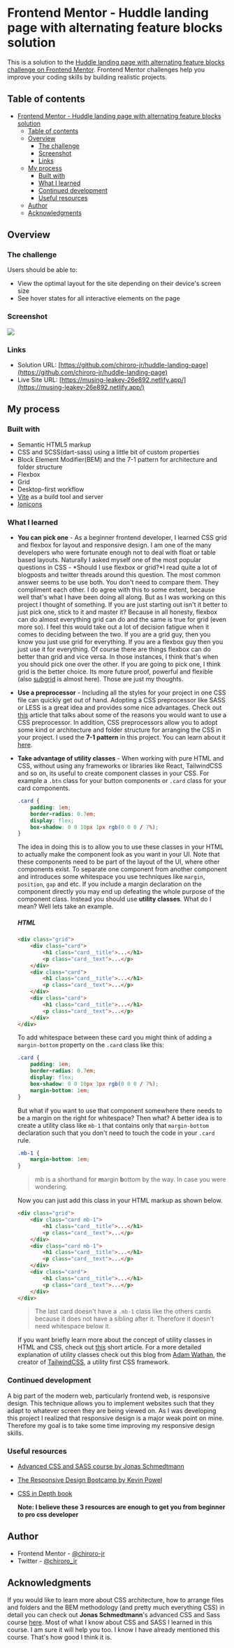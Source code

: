 # Frontend Mentor - Huddle landing page with alternating feature blocks solution

This is a solution to the [Huddle landing page with alternating feature blocks challenge on Frontend Mentor](https://www.frontendmentor.io/challenges/huddle-landing-page-with-alternating-feature-blocks-5ca5f5981e82137ec91a5100). Frontend Mentor challenges help you improve your coding skills by building realistic projects.

## Table of contents

- [Frontend Mentor - Huddle landing page with alternating feature blocks solution](#frontend-mentor---huddle-landing-page-with-alternating-feature-blocks-solution)
  - [Table of contents](#table-of-contents)
  - [Overview](#overview)
    - [The challenge](#the-challenge)
    - [Screenshot](#screenshot)
    - [Links](#links)
  - [My process](#my-process)
    - [Built with](#built-with)
    - [What I learned](#what-i-learned)
    - [Continued development](#continued-development)
    - [Useful resources](#useful-resources)
  - [Author](#author)
  - [Acknowledgments](#acknowledgments)

## Overview

### The challenge

Users should be able to:

-   View the optimal layout for the site depending on their device's screen size
-   See hover states for all interactive elements on the page

### Screenshot
![]('./../design/desktop-implementation.png)

### Links

-   Solution URL: [https://github.com/chiroro-jr/huddle-landing-page](https://github.com/chiroro-jr/huddle-landing-page)
-   Live Site URL: [https://musing-leakey-26e892.netlify.app/](https://musing-leakey-26e892.netlify.app/)

## My process

### Built with

-   Semantic HTML5 markup
-   CSS and SCSS(dart-sass) using a little bit of custom properties
-   Block Element Modifier(BEM) and the 7-1 pattern for architecture and folder structure
-   Flexbox
-   Grid
-   Desktop-first workflow
-   [Vite](https://vitejs.dev/) as a build tool and server
-   [Ionicons](https://ionic.io/ionicons)

### What I learned

-   **You can pick one** - As a beginner frontend developer, I learned CSS grid and flexbox for layout and responsive design. I am one of the many developers who were fortunate enough not to deal with float or table based layouts. Naturally I asked myself one of the most popular questions in CSS - *Should I use flexbox or grid?*I read quite a lot of blogposts and twitter threads around this question. The most common answer seems to be use both. You don't need to compare them. They compliment each other. I do agree with this to some extent, because well that's what I have been doing all along. But as I was working on this project I thought of something. If you are just starting out isn't it better to just pick one, stick to it and master it? Because in all honesty, flexbox can do almost everything grid can do and the same is true for grid (even more so). I feel this would take out a lot of decision fatigue when it comes to deciding between the two. If you are a grid guy, then you know you just use grid for everything. If you are a flexbox guy then you just use it for everything. Of course there are things flexbox can do better than grid and vice versa. In those instances, I think that's when you should pick one over the other. If you are going to pick one, I think grid is the better choice. Its more future proof, powerful and flexible (also [subgrid](https://developer.mozilla.org/en-US/docs/Web/CSS/CSS_Grid_Layout/Subgrid) is almost here). Those are just my thoughts.

-   **Use a preprocessor** - Including all the styles for your project in one CSS file can quickly get out of hand. Adopting a CSS preprocessor like SASS or LESS is a great idea and provides some nice advantages. Check out [this](https://raygun.com/blog/10-reasons-css-preprocessor/) article that talks about some of the reasons you would want to use a CSS preprocessor. In addition, CSS preprocessors allow you to adopt some kind or architecture and folder structure for arranging the CSS in your project. I used the **7-1 pattern** in this project. You can learn about it [here](https://bit.ly/32FbkM6).

-   **Take advantage of utility classes** - When working with pure HTML and CSS, without using any frameworks or libraries like React, TailwindCSS and so on, its useful to create component classes in your CSS. For example a `.btn` class for your button components or `.card` class for your card components.

    ```css
    .card {
        padding: 1em;
        border-radius: 0.7em;
        display: flex;
        box-shadow: 0 0 10px 1px rgb(0 0 0 / 7%);
    }
    ```

    The idea in doing this is to allow you to use these classes in your HTML to actually make the component look as you want in your UI. Note that these components need to be part of the layout of the UI, where other components exist. To separate one component from another component and introduces some whitespace you use techniques like `margin`, `position`, `gap` and etc. If you include a margin declaration on the component directly you may end up defeating the whole purpose of the component class. Instead you should use **utility classes**. What do I mean? Well lets take an example.

    ##### HTML

    ```html
    <div class="grid">
        <div class="card">
            <h1 class="card__title">...</h1>
            <p class="card__text">...</p>
        </div>
        <div class="card">
            <h1 class="card__title">...</h1>
            <p class="card__text">...</p>
        </div>
        <div class="card">
            <h1 class="card__title">...</h1>
            <p class="card__text">...</p>
        </div>
    </div>
    ```

    To add whitespace between these card you might think of adding a `margin-bottom` property on the `.card` class like this:

    ```css
    .card {
        padding: 1em;
        border-radius: 0.7em;
        display: flex;
        box-shadow: 0 0 10px 1px rgb(0 0 0 / 7%);
        margin-bottom: 1em;
    }
    ```

    But what if you want to use that component somewhere there needs to be a margin on the right for whitespace? Then what? A better idea is to create a utility class like `mb-1` that contains only that `margin-bottom` declaration such that you don't need to touch the code in your `.card` rule.

    ```css
    .mb-1 {
        margin-bottom: 1em;
    }
    ```

    > mb is a shorthand for **m**argin **b**ottom by the way. In case you were wondering.

    Now you can just add this class in your HTML markup as shown below.

    ```html
    <div class="grid">
        <div class="card mb-1">
            <h1 class="card__title">...</h1>
            <p class="card__text">...</p>
        </div>
        <div class="card mb-1">
            <h1 class="card__title">...</h1>
            <p class="card__text">...</p>
        </div>
        <div class="card">
            <h1 class="card__title">...</h1>
            <p class="card__text">...</p>
        </div>
    </div>
    ```

    > The last card doesn't have a `.mb-1` class like the others cards because it does not have a sibling after it. Therefore it doesn't need whitespace below it.

    If you want briefly learn more about the concept of utility classes in HTML and CSS, check out [this](https://designsystem.digital.gov/utilities/) short article. For a more detailed explanation of utility classes check out this blog from [Adam Wathan](https://adamwathan.me/), the creator of [TailwindCSS](https://tailwindcss.com/), a utility first CSS framework.

### Continued development

A big part of the modern web, particularly frontend web, is responsive design. This technique allows you to implement websites such that they adapt to whatever screen they are being viewed on. As I was developing this project I realized that responsive design is a major weak point on mine. Therefore my goal is to take some time improving my responsive design skills.

### Useful resources

-   [Advanced CSS and SASS course by Jonas Schmedtmann](https://www.udemy.com/course/advanced-css-and-sass/)

-   [The Responsive Design Bootcamp by Kevin Powel](https://scrimba.com/learn/responsive#)

-   [CSS in Depth book](https://www.manning.com/books/css-in-depth)

    **Note: I believe these 3 resources are enough to get you from beginner to pro css developer**

## Author

-   Frontend Mentor - [@chiroro-jr](https://www.frontendmentor.io/profile/chiroro-jr)
-   Twitter - [@chiroro_jr](https://www.twitter.com/chiroro_jr)

## Acknowledgments

If you would like to learn more about CSS architecture, how to arrange files and folders and the BEM methodology (and pretty much everything CSS) in detail you can check out **Jonas Schmedtmann**'s advanced CSS and Sass course [here](https://www.udemy.com/course/advanced-css-and-sass/). Most of what I know about CSS and SASS I learned in this course. I am sure it will help you too. I know I have already mentioned this course. That's how good I think it is.
